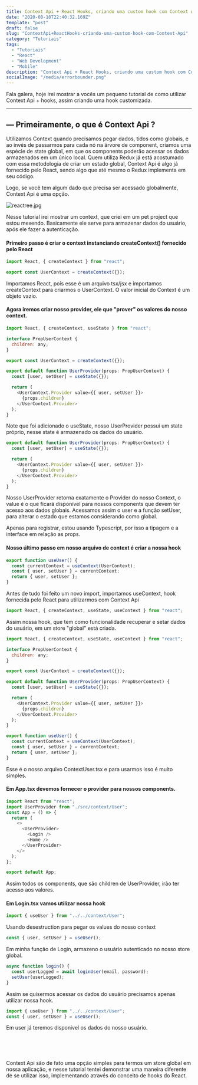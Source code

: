 ```yaml
---
title: Context Api + React Hooks, criando uma custom hook com Context Api.
date: "2020-08-18T22:40:32.169Z"
template: "post"
draft: false
slug: "ContextApi+ReactHooks-criando-uma-custom-hook-com-Context-Api"
category: "Tutoriais"
tags:
  - "Tutoriais"
  - "React"
  - "Web Development"
  - "Mobile"
description: "Context Api + React Hooks, criando uma custom hook com Context Api"
socialImage: "/media/errorbounder.png"
---
```


Fala galera, hoje irei mostrar a vocês um pequeno tutorial de como utilizar Context Api + hooks, assim criando uma hook customizada.

---

## — Primeiramente, o que é Context Api ?

Utilizamos Context quando precisamos pegar dados, tidos como globais, e ao invés de passarmos para cada nó na árvore de component, criamos uma espécie de state global, em que os components poderão acessar os dados armazenados em um único local. Quem utiliza Redux já está acostumado com essa metodologia de criar um estado global, Context Api é algo já fornecido pelo React, sendo algo que até mesmo o Redux implementa em seu código.

Logo, se você tem algum dado que precisa ser acessado globalmente, Context Api é uma opção.

![reactree.jpg](/media/reacttree.jpg)

Nesse tutorial irei mostrar um context, que criei em um pet project que estou mexendo. Basicamente ele serve para armazenar dados do usuário, após ele fazer a autenticação.

#### Primeiro passo é criar o context instanciando createContext() fornecido pelo React

```javascript
import React, { createContext } from "react";

export const UserContext = createContext({});
```

Importamos React, pois esse é um arquivo tsx/jsx e importamos createContext para criarmos o UserContext.
O valor inicial do Context é um objeto vazio.

#### Agora iremos criar nosso provider, ele que "prover" os valores do nosso context.

```javascript
import React, { createContext, useState } from "react";

interface PropUserContext {
  children: any;
}

export const UserContext = createContext({});

export default function UserProvider(props: PropUserContext) {
  const [user, setUser] = useState({});

  return (
    <UserContext.Provider value={{ user, setUser }}>
      {props.children}
    </UserContext.Provider>
  );
}
```

Note que foi adicionado o useState, nosso UserProvider possui um state próprio, nesse state é armazenado os dados do usuário.

```javascript
export default function UserProvider(props: PropUserContext) {
  const [user, setUser] = useState({});

  return (
    <UserContext.Provider value={{ user, setUser }}>
      {props.children}
    </UserContext.Provider>
  );
}
```

Nosso UserProvider retorna exatamente o Provider do nosso Context, o value é o que ficará disponível para nossos components que devem ter acesso aos dados globais. Acessamos assim o user e a função setUser, para alterar o estado que estamos considerando como global.

Apenas para registrar, estou usando Typescript, por isso a tipagem e a interface em relação as props.

#### Nosso último passo em nosso arquivo de context é criar a nossa hook

```javascript
export function useUser() {
  const currentContext = useContext(UserContext);
  const { user, setUser } = currentContext;
  return { user, setUser };
}
```

Antes de tudo foi feito um novo import, importamos useContext, hook fornecida pelo React para utilizarmos com Context Api

```javascript
import React, { createContext, useState, useContext } from "react";
```

Assim nossa hook, que tem como funcionalidade recuperar e setar dados do usuário, em um store "global" está criada.

```javascript
import React, { createContext, useState, useContext } from "react";

interface PropUserContext {
  children: any;
}

export const UserContext = createContext({});

export default function UserProvider(props: PropUserContext) {
  const [user, setUser] = useState({});

  return (
    <UserContext.Provider value={{ user, setUser }}>
      {props.children}
    </UserContext.Provider>
  );
}

export function useUser() {
  const currentContext = useContext(UserContext);
  const { user, setUser } = currentContext;
  return { user, setUser };
}
```

Esse é o nosso arquivo ContextUser.tsx e para usarmos isso é muito simples.

#### Em App.tsx devemos fornecer o provider para nossos components.

```javascript
import React from "react";
import UserProvider from "./src/context/User";
const App = () => {
  return (
    <>
      <UserProvider>
        <Login />
        <Home />
      </UserProvider>
    </>
  );
};

export default App;
```

Assim todos os components, que são children de UserProvider, irão ter acesso aos valores.

#### Em Login.tsx vamos utilizar nossa hook

```javascript
import { useUser } from "../../context/User";
```

Usando desestruction para pegar os values do nosso context

```javascript
const { user, setUser } = useUser();
```

Em minha função de Login, armazeno o usuário autenticado no nosso store global.

```javascript
async function login() {
  const userLogged = await loginUser(email, password);
  setUser(userLogged);
}
```

Assim se quisermos acessar os dados do usuário precisamos apenas utilizar nossa hook.

```javascript
import { useUser } from "../../context/User";
const { user, setUser } = useUser();
```

Em user já teremos disponivel os dados do nosso usuário.

<br>
<br>
<br>

Context Api são de fato uma opção simples para termos um store global em nossa aplicação, e nesse tutorial tentei demonstrar uma maneira diferente de se utilizar isso, implementando através do conceito de hooks do React.
